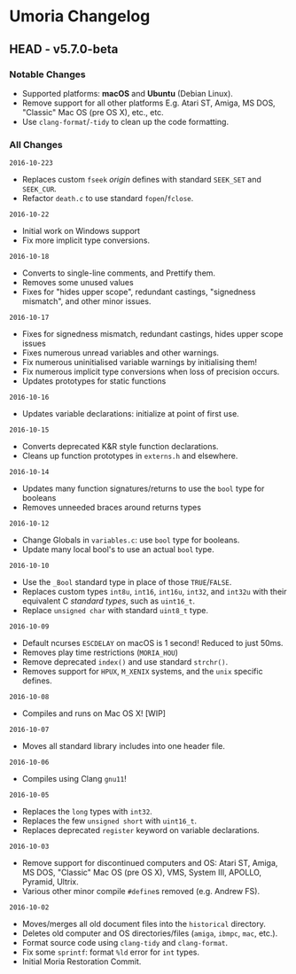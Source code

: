 # Umoria Changelog

## HEAD - v5.7.0-beta

### Notable Changes

- Supported platforms: **macOS** and **Ubuntu** (Debian Linux).
- Remove support for all other platforms E.g. Atari ST, Amiga,
  MS DOS, "Classic" Mac OS (pre OS X), etc., etc.
- Use `clang-format`/`-tidy` to clean up the code formatting.


### All Changes


`2016-10-223`

- Replaces custom `fseek` _origin_ defines with standard `SEEK_SET` and `SEEK_CUR`.
- Refactor `death.c` to use standard `fopen`/`fclose`.


`2016-10-22`

- Initial work on Windows support
- Fix more implicit type conversions.


`2016-10-18`

- Converts to single-line comments, and Prettify them.
- Removes some unused values
- Fixes for "hides upper scope", redundant castings, "signedness mismatch",
  and other minor issues.


`2016-10-17`

- Fixes for signedness mismatch, redundant castings, hides upper scope issues
- Fixes numerous unread variables and other warnings.
- Fix numerous uninitialised variable warnings by initialising them!
- Fix numerous implicit type conversions when loss of precision occurs.
- Updates prototypes for static functions



`2016-10-16`

- Updates variable declarations: initialize at point of first use.


`2016-10-15`

- Converts deprecated K&R style function declarations.
- Cleans up function prototypes in `externs.h` and elsewhere.


`2016-10-14`

- Updates many function signatures/returns to use the `bool` type for booleans
- Removes unneeded braces around returns types


`2016-10-12`

- Change Globals in `variables.c`: use `bool` type for booleans.
- Update many local bool's to use an actual `bool` type.


`2016-10-10`

- Use the `_Bool` standard type in place of those `TRUE`/`FALSE`.
- Replaces custom types `int8u`, `int16`, `int16u`, `int32`, and `int32u`
  with their equivalent C _standard types_, such as `uint16_t`.
- Replace `unsigned char` with standard `uint8_t` type.


`2016-10-09`

- Default ncurses `ESCDELAY` on macOS is 1 second! Reduced to just 50ms.
- Removes play time restrictions (`MORIA_HOU`)
- Remove deprecated `index()` and use standard `strchr()`.
- Removes support for `HPUX`, `M_XENIX` systems, and the `unix` specific defines.


`2016-10-08`

- Compiles and runs on Mac OS X! [WIP]


`2016-10-07`

- Moves all standard library includes into one header file.


`2016-10-06`

- Compiles using Clang `gnu11`!


`2016-10-05`

- Replaces the `long` types with `int32`.
- Replaces the few `unsigned short` with `uint16_t`.
- Replaces deprecated `register` keyword on variable declarations.


`2016-10-03`

- Remove support for discontinued computers and OS: Atari ST, Amiga, MS DOS,
  "Classic" Mac OS (pre OS X), VMS, System III, APOLLO, Pyramid, Ultrix.
- Various other minor compile `#define`s removed (e.g. Andrew FS).


`2016-10-02`

- Moves/merges all old document files into the `historical` directory.
- Deletes old computer and OS directories/files (`amiga`, `ibmpc`, `mac`, etc.).
- Format source code using `clang-tidy` and `clang-format`.
- Fix some `sprintf`: format `%ld` error for `int` types.
- Initial Moria Restoration Commit.
